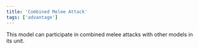 ```yaml
---
title: 'Combined Melee Attack'
tags: ['advantage']
---
```

This model can participate in combined melee attacks with other models in its unit.